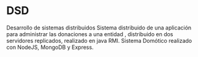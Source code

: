 # DSD
Desarrollo de sistemas distribuidos
Sistema distribuido de una aplicación para administrar las donaciones a una entidad , distribuido en dos servidores replicados, realizado en java RMI.
Sistema Domótico realizado con NodeJS, MongoDB y Express.
